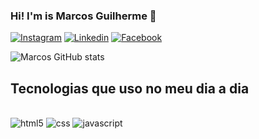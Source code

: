 
### Hi! I'm is Marcos Guilherme 👋

[![Instagram](https://img.shields.io/badge/Instagram-E4405F?style=for-the-badge&logo=instagram&logoColor=white)](https://www.instagram.com/guilherme0511_dev/)
[![Linkedin](https://img.shields.io/badge/LinkedIn-0077B5?style=for-the-badge&logo=linkedin&logoColor=white)](https://www.linkedin.com/in/marcos-guilherme-sousa-rocha-b5a7161b3/)
[![Facebook](https://img.shields.io/badge/Facebook-1877F2?style=for-the-badge&logo=facebook&logoColor=white)](https://www.facebook.com/marcos.guilherme.9638/)

![Marcos GitHub stats](https://github-readme-stats.vercel.app/api?username=marcos505&show_icons=true&theme=radical)

## Tecnologias que uso no meu dia a dia

<div style="display: inline_block"><br/>
    <img alt="html5" src="https://img.shields.io/badge/HTML5-E34F26?style=for-the-badge&logo=html5&logoColor=white">
    <img alt="css" src="https://img.shields.io/badge/CSS3-1572B6?style=for-the-badge&logo=css3&logoColor=white">
    <img alt="javascript" src="https://img.shields.io/badge/JavaScript-F7DF1E?style=for-the-badge&logo=javascript&logoColor=black">
</div>
